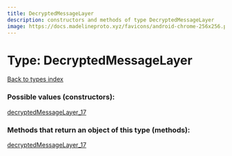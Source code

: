 ```yaml
---
title: DecryptedMessageLayer
description: constructors and methods of type DecryptedMessageLayer
image: https://docs.madelineproto.xyz/favicons/android-chrome-256x256.png
---
```

# Type: DecryptedMessageLayer
[Back to types index](index.md)



### Possible values (constructors):

[decryptedMessageLayer\_17](../constructors/decryptedMessageLayer_17.md)  



### Methods that return an object of this type (methods):



[decryptedMessageLayer\_17](../constructors/decryptedMessageLayer_17.md)  

